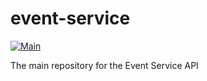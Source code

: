 # event-service

[![Main](https://github.com/Eeventify/event-service/actions/workflows/main.yml/badge.svg)](https://github.com/Eeventify/event-service/actions/workflows/main.yml)

The main repository for the Event Service API

